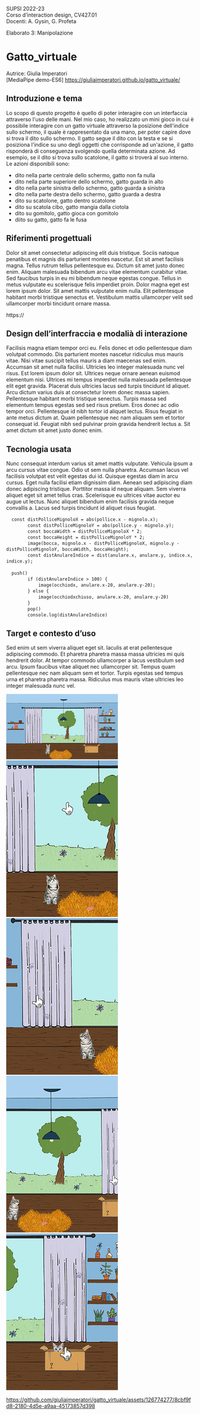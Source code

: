 SUPSI 2022-23  
Corso d’interaction design, CV427.01  
Docenti: A. Gysin, G. Profeta  

Elaborato 3: Manipolazione

# Gatto_virtuale
Autrice: Giulia Imperatori  
[MediaPipe demo-ES6] https://giuliaimperatori.github.io/gatto_virtuale/


## Introduzione e tema
Lo scopo di questo progetto è quello di poter interagire con un interfaccia attraverso l'uso delle mani. Nel mio caso, ho realizzato un mini gioco in cui è possibile interagire con un gatto virtuale attraverso la posizione dell'indice sullo schermo, il quale è rappresentato da una mano, per poter capire dove si trova il dito sullo schermo. Il gatto segue il dito con la testa e se si posiziona l'indice su uno degli oggetti che corrisponde ad un'azione, il gatto risponderà di conseguenza svolgendo quella determinata azione. Ad esempio, se il dito si trova sullo scatolone, il gatto si troverà al suo interno. Le azioni disponibili sono: 
- dito nella parte centrale dello schermo, gatto non fa nulla
- dito nella parte superiore dello schermo, gatto guarda in alto
- dito nella parte sinistra dello schermo, gatto guarda a sinistra
- dito nella parte destra dello schermo, gatto guarda a destra
- dito su scatolone, gatto dentro scatolone
- dito su scatola cibo, gatto mangia dalla ciotola
- dito su gomitolo, gatto gioca con gomitolo
- diito su gatto, gatto fa le fusa


## Riferimenti progettuali
Dolor sit amet consectetur adipiscing elit duis tristique. Sociis natoque penatibus et magnis dis parturient montes nascetur. Est sit amet facilisis magna. Tellus rutrum tellus pellentesque eu. Dictum sit amet justo donec enim. Aliquam malesuada bibendum arcu vitae elementum curabitur vitae. Sed faucibus turpis in eu mi bibendum neque egestas congue. Tellus in metus vulputate eu scelerisque felis imperdiet proin. Dolor magna eget est lorem ipsum dolor. Sit amet mattis vulputate enim nulla. Elit pellentesque habitant morbi tristique senectus et. Vestibulum mattis ullamcorper velit sed ullamcorper morbi tincidunt ornare massa.


https://


## Design dell’interfraccia e modalià di interazione
Facilisis magna etiam tempor orci eu. Felis donec et odio pellentesque diam volutpat commodo. Dis parturient montes nascetur ridiculus mus mauris vitae. Nisi vitae suscipit tellus mauris a diam maecenas sed enim. Accumsan sit amet nulla facilisi. Ultricies leo integer malesuada nunc vel risus. Est lorem ipsum dolor sit. Ultrices neque ornare aenean euismod elementum nisi. Ultrices mi tempus imperdiet nulla malesuada pellentesque elit eget gravida. Placerat duis ultricies lacus sed turpis tincidunt id aliquet. Arcu dictum varius duis at consectetur lorem donec massa sapien. Pellentesque habitant morbi tristique senectus. Turpis massa sed elementum tempus egestas sed sed risus pretium. Eros donec ac odio tempor orci. Pellentesque id nibh tortor id aliquet lectus. Risus feugiat in ante metus dictum at. Quam pellentesque nec nam aliquam sem et tortor consequat id. Feugiat nibh sed pulvinar proin gravida hendrerit lectus a. Sit amet dictum sit amet justo donec enim.



## Tecnologia usata
Nunc consequat interdum varius sit amet mattis vulputate. Vehicula ipsum a arcu cursus vitae congue. Odio ut sem nulla pharetra. Accumsan lacus vel facilisis volutpat est velit egestas dui id. Quisque egestas diam in arcu cursus. Eget nulla facilisi etiam dignissim diam. Aenean sed adipiscing diam donec adipiscing tristique. Porttitor massa id neque aliquam. Sem viverra aliquet eget sit amet tellus cras. Scelerisque eu ultrices vitae auctor eu augue ut lectus. Nunc aliquet bibendum enim facilisis gravida neque convallis a. Lacus sed turpis tincidunt id aliquet risus feugiat.

      const distPolliceMignoloX = abs(pollice.x - mignolo.x);
			const distPolliceMignoloY = abs(pollice.y - mignolo.y);
			const boccaWidth = distPolliceMignoloX * 2;
			const boccaHeight = distPolliceMignoloY * 2;
			image(bocca, mignolo.x - distPolliceMignoloX, mignolo.y - distPolliceMignoloY, boccaWidth, boccaHeight);
			const distAnulareIndice = dist(anulare.x, anulare.y, indice.x, indice.y);
      
      push()
			if (distAnulareIndice > 100) {
				image(occhiodx, anulare.x-20, anulare.y-20);
			} else {
				image(occhiodxchiuso, anulare.x-20, anulare.y-20)
			}
			pop()
			console.log(distAnulareIndice)


## Target e contesto d’uso
Sed enim ut sem viverra aliquet eget sit. Iaculis at erat pellentesque adipiscing commodo. Et pharetra pharetra massa massa ultricies mi quis hendrerit dolor. At tempor commodo ullamcorper a lacus vestibulum sed arcu. Ipsum faucibus vitae aliquet nec ullamcorper sit. Tempus quam pellentesque nec nam aliquam sem et tortor. Turpis egestas sed tempus urna et pharetra pharetra massa. Ridiculus mus mauris vitae ultricies leo integer malesuada nunc vel.

[<img src="immagini-video/immagine_01.png" width="300" alt="immagine_01">]()
[<img src="immagini-video/immagine_02.png" width="300" alt="immagine_02">]()
[<img src="immagini-video/immagine_03.png" width="300" alt="immagine_03">]()
[<img src="immagini-video/immagine_04.png" width="300" alt="immagine_02">]()
[<img src="immagini-video/immagine_05.png" width="300" alt="immagine_03">]()




https://github.com/giuliaimperatori/gatto_virtuale/assets/126774277/8cbf9fd8-2180-4d5e-a9aa-45173857d398



